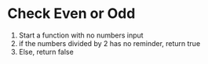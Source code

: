 # Check Even or Odd

1. Start a function with no numbers input 
2. if the numbers divided by 2 has no reminder, return true 
3. Else, return false 